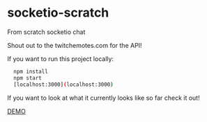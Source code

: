 # socketio-scratch
From scratch socketio chat

Shout out to the twitchemotes.com for the API!

If you want to run this project locally:
```bash
  npm install
  npm start
  [localhost:3000](localhost:3000)
```

If you want to look at what it currently looks like so far check it out!

  [DEMO](https://emotetester-v1.herokuapp.com/)
